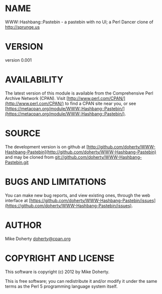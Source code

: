 # NAME

WWW::Hashbang::Pastebin - a pastebin with no UI; a Perl Dancer clone of http://sprunge.us

# VERSION

version 0.001

# AVAILABILITY

The latest version of this module is available from the Comprehensive Perl
Archive Network (CPAN). Visit [http://www.perl.com/CPAN/](http://www.perl.com/CPAN/) to find a CPAN
site near you, or see [https://metacpan.org/module/WWW::Hashbang::Pastebin/](https://metacpan.org/module/WWW::Hashbang::Pastebin/).

# SOURCE

The development version is on github at [http://github.com/doherty/WWW-Hashbang-Pastebin](http://github.com/doherty/WWW-Hashbang-Pastebin)
and may be cloned from [git://github.com/doherty/WWW-Hashbang-Pastebin.git](git://github.com/doherty/WWW-Hashbang-Pastebin.git)

# BUGS AND LIMITATIONS

You can make new bug reports, and view existing ones, through the
web interface at [https://github.com/doherty/WWW-Hashbang-Pastebin/issues](https://github.com/doherty/WWW-Hashbang-Pastebin/issues).

# AUTHOR

Mike Doherty <doherty@cpan.org>

# COPYRIGHT AND LICENSE

This software is copyright (c) 2012 by Mike Doherty.

This is free software; you can redistribute it and/or modify it under
the same terms as the Perl 5 programming language system itself.